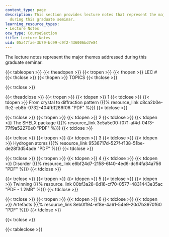 ```yaml
---
content_type: page
description: This section provides lecture notes that represent the major themes addressed
  during this graduate seminar.
learning_resource_types:
- Lecture Notes
ocw_type: CourseSection
title: Lecture Notes
uid: 05a47fae-3b79-bc99-c9f2-436006bd7e84
---
```


The lecture notes represent the major themes addressed during this graduate seminar.

{{< tableopen >}}
{{< theadopen >}}
{{< tropen >}}
{{< thopen >}}
LEC #
{{< thclose >}}
{{< thopen >}}
TOPICS
{{< thclose >}}

{{< trclose >}}

{{< theadclose >}}
{{< tropen >}}
{{< tdopen >}}
1
{{< tdclose >}}
{{< tdopen >}}
From crystal to diffraction pattern ({{% resource_link c8ca2b0e-ffe2-eb8b-0732-404fb1286f06 "PDF" %}})
{{< tdclose >}}

{{< trclose >}}
{{< tropen >}}
{{< tdopen >}}
2
{{< tdclose >}}
{{< tdopen >}}
The SHELX package ({{% resource_link 3c5a5e00-f071-af4d-04f3-77f9a52270e0 "PDF" %}})
{{< tdclose >}}

{{< trclose >}}
{{< tropen >}}
{{< tdopen >}}
3
{{< tdclose >}}
{{< tdopen >}}
Hydrogen atoms ({{% resource_link 9536717d-527f-f138-51be-de28f3d54ade "PDF" %}})
{{< tdclose >}}

{{< trclose >}}
{{< tropen >}}
{{< tdopen >}}
4
{{< tdclose >}}
{{< tdopen >}}
Disorder ({{% resource_link e6bf24d7-2158-6f40-4ed6-dc94fa34a756 "PDF" %}})
{{< tdclose >}}

{{< trclose >}}
{{< tropen >}}
{{< tdopen >}}
5
{{< tdclose >}}
{{< tdopen >}}
Twinning ({{% resource_link 00bf3a28-6d16-cf70-0577-4831443e35ac "PDF - 1.2MB" %}})
{{< tdclose >}}

{{< trclose >}}
{{< tropen >}}
{{< tdopen >}}
6
{{< tdclose >}}
{{< tdopen >}}
Artefacts ({{% resource_link 8eb0ff94-ef8e-4a61-54e9-20d7b3970f60 "PDF" %}})
{{< tdclose >}}

{{< trclose >}}

{{< tableclose >}}